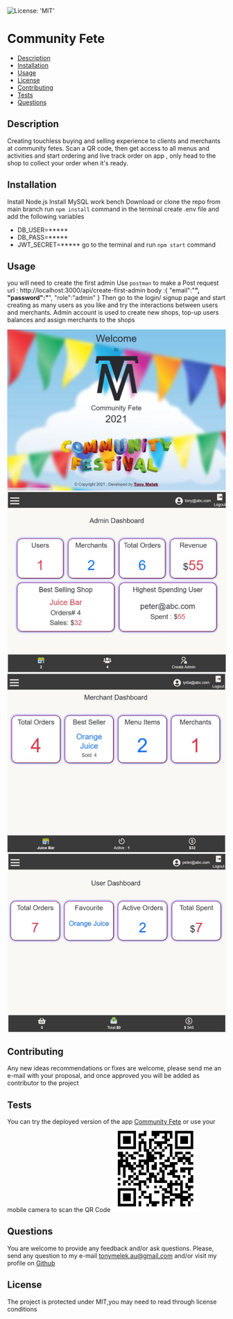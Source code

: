 ![License: 'MIT'](https://img.shields.io/badge/License-MIT-yellow.svg)
# Community Fete
* [Description](#description)
* [Installation](#installation)
* [Usage](#usage)
* [License](#license)
* [Contributing](#contributing)
* [Tests](#tests)
* [Questions](#questions)
## Description
Creating touchless buying and selling experience to clients and merchants at community fetes. Scan a QR code, then get access to all menus and activities and start ordering and live track order on app , only head to the shop to collect your order when it's ready.
## Installation
Install Node.js
Install MySQL work bench
Download or clone the repo from main branch
run `npm install` command in the terminal
create .env file and add the following variables 
 * DB_USER=*****
 * DB_PASS=*****
 * JWT_SECRET=*****
go to the terminal and run `npm start` command

## Usage
you will need to create the first admin
Use `postman` to make a Post request 
url : http://localhost:3000/api/create-first-admin
body :{
    "email":"****",
    "password":"****",
    "role":"admin"
}
Then go to the login/ signup page and start creating as many users as you like and try the interactions between users and merchants.
Admin account is used to create new shops, top-up users balances and assign merchants to the shops


![splash](readme_assets/splash.jpg)
![admin](readme_assets/admin.jpg)
![merchant](readme_assets/merchant.jpg)
![user](readme_assets/user.jpg)

## Contributing
Any new ideas recommendations or fixes are welcome, please send me an e-mail with your proposal, and once approved you will be added as contributor to the project
## Tests
You can try the deployed version of the app  [Community Fete](https://community-fete.herokuapp.com/) or use your mobile camera to scan the QR Code
 ![qr](readme_assets/CommFete_QRCode.png)
## Questions
You are welcome to provide any feedback and/or ask questions.
Please, send any question to my e-mail [tonymelek.au@gmail.com](mailto:tonymelek.au@gmail.com) and/or visit my profile on [Github](https://github.com/tonymelek)

## License
The project is protected under MIT,you may need to read through license conditions